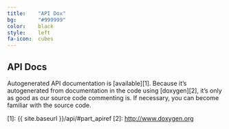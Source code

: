 ```yaml
---
title:    "API Dox"
bg:       "#999999"
color:    black    
style:    left
fa-icon:  cubes
---
```


## API Docs

Autogenerated API documentation is [available][1]. Because it’s autogenerated
from documentation in the code using [doxygen][2], it’s only as good as our
source code commenting is. If necessary, you can become familiar with the
source code.


 [1]: {{ site.baseurl }}/api/#part_apiref
 [2]: http://www.doxygen.org
